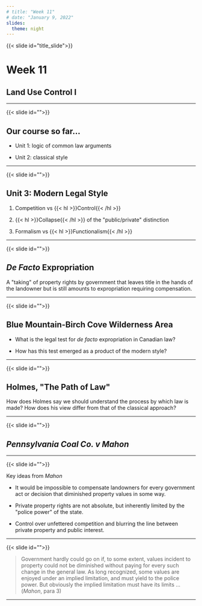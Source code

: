 ```yaml
---
# title: "Week 11"
# date: "January 9, 2022"
slides:
  theme: night
---
```




{{< slide id="title_slide">}}

# Week 11

## Land Use Control I




---





{{< slide id="">}}

## Our course so far...

- Unit 1: logic of common law arguments

- Unit 2: classical style



---





{{< slide id="">}}

## Unit 3: Modern Legal Style

1. Competition vs {{< hl >}}Control{{< /hl >}}

2. {{< hl >}}Collapse{{< /hl >}} of the "public/private" distinction

3. Formalism vs {{< hl >}}Functionalism{{< /hl >}}



---





{{< slide id="">}}

## *De Facto* Expropriation

A "taking" of property rights by government that leaves title in the hands of the landowner but is still amounts to expropriation requiring compensation. 



---





{{< slide id="">}}

## Blue Mountain-Birch Cove Wilderness Area

- What is the legal test for *de facto* expropriation in Canadian law?

- How has this test emerged as a product of the modern style? 



---





{{< slide id="">}}

## Holmes, "The Path of Law"

How does Holmes say we should understand the process by which law is made? How does his view differ from that of the classical approach?



---





{{< slide id="">}}

## *Pennsylvania Coal Co. v Mahon*




---





{{< slide id="">}}

Key ideas from *Mahon*

- It would be impossible to compensate landowners for every government act or decision that diminished property values in some way.

- Private property rights are not absolute, but inherently limited by the "police power" of the state.

- Control over unfettered competition and blurring the line between private property and public interest.  



---





{{< slide id="">}}

> Government hardly could go on if, to some extent, values incident to property could not be diminished without paying for every such change in the general law. As long recognized, some values are enjoyed under an implied limitation, and must yield to the police power. But obviously the implied limitation must have its limits … (*Mahon*, para 3)



---

